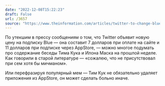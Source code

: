 ```yaml
---
date: "2022-12-08T15:22:23"
draft: False
url: /3657
source: "https://www.theinformation.com/articles/twitter-to-change-blue-pricing-after-apple-spat"
---
```


По утекшим в прессу сообщениям о том, что Twitter объявит новую цену на подписку Blue — она составит 7 долларов при оплате на сайте и 11 долларов при подписке через AppStore, — можно многое подумать про содержание беседы Тима Кука и Илона Маска на прошлой неделе. Как говорили в старой литературе — «сожалею, что не присутствовал при сем хотя бы мичманом».

Или перефразируя популярный мем — Тим Кук не обязательно удаляет приложения из AppStore, он может сделать больно иначе.
